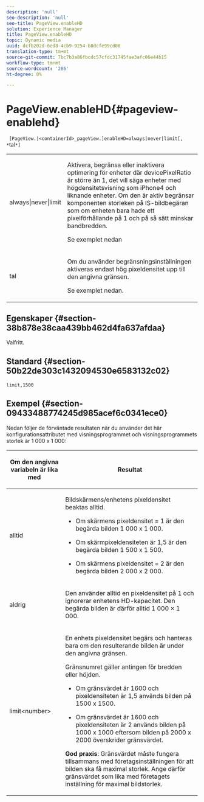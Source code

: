 ```yaml
---
description: 'null'
seo-description: 'null'
seo-title: PageView.enableHD
solution: Experience Manager
title: PageView.enableHD
topic: Dynamic media
uuid: dcfb202d-6ed8-4cb9-9254-b8dcfe99cd00
translation-type: tm+mt
source-git-commit: 7bc7b3a86fbcdc57cfdc31745fae3afc06e44b15
workflow-type: tm+mt
source-wordcount: '286'
ht-degree: 0%

---
```



# PageView.enableHD{#pageview-enablehd}

` [PageView.|<containerId>_pageView.]enableHD=always|never|limit[, *`tal`*]`

<table id="table_0BEA0B5FFDF64E5594B534B2A87A6D88"> 
 <tbody> 
  <tr> 
   <td colname="col1"> <p> <span class="codeph"> always|never|limit</span> </p> </td> 
   <td colname="col2"> <p> Aktivera, begränsa eller inaktivera optimering för enheter där <span class="codeph"> devicePixelRatio</span> är större än <span class="codeph"> 1</span>, det vill säga enheter med högdensitetsvisning som iPhone4 och liknande enheter. Om den är aktiv begränsar komponenten storleken på IS-bildbegäran som om enheten bara hade ett pixelförhållande på <span class="codeph"> 1</span> och på så sätt minskar bandbredden. </p> <p>Se exemplet nedan </p> </td> 
  </tr> 
  <tr> 
   <td colname="col1"> <p> <span class="codeph"><span class="varname"> tal</span></span> </p> </td> 
   <td colname="col2"> <p> Om du använder begränsningsinställningen aktiveras endast hög pixeldensitet upp till den angivna gränsen. </p> <p>Se exemplet nedan. </p> </td> 
  </tr> 
 </tbody> 
</table>

## Egenskaper {#section-38b878e38caa439bb462d4fa637afdaa}

Valfritt.

## Standard {#section-50b22de303c1432094530e6583132c02}

`limit,1500`

## Exempel {#section-09433488774245d985acef6c0341ece0}

Nedan följer de förväntade resultaten när du använder det här konfigurationsattributet med visningsprogrammet och visningsprogrammets storlek är 1 000 x 1 000:

<table id="table_F97FEDA0EE1B4EF6AC9FF9060548ACA4"> 
 <thead> 
  <tr> 
   <th colname="col1" class="entry"> <p>Om den angivna variabeln är lika med </p> </th> 
   <th colname="col2" class="entry"> <p>Resultat </p> </th> 
  </tr>
 </thead>
 <tbody> 
  <tr> 
   <td colname="col1"> <p><span class="codeph"> alltid</span> </p> </td> 
   <td colname="col2"> <p>Bildskärmens/enhetens pixeldensitet beaktas alltid. </p> <p> 
     <ul id="ul_D8F31FDFCDB74B75A3B1BFBEE33AF2E2"> 
      <li id="li_8A1C6DCCE10545349C73029729211BB2"> <p>Om skärmens pixeldensitet = 1 är den begärda bilden 1 000 x 1 000. </p> </li> 
      <li id="li_884156A34AC64B4E9B3ACC4C25EB710F"> <p>Om skärmpixeldensiteten är 1,5 är den begärda bilden 1 500 x 1 500. </p> </li> 
      <li id="li_7EC699284A7F4E679E512C3DA8B5454F"> <p>Om skärmens pixeldensitet = 2 är den begärda bilden 2 000 x 2 000. </p> </li> 
     </ul> </p> </td> 
  </tr> 
  <tr> 
   <td colname="col1"> <p><span class="codeph"> aldrig</span> </p> </td> 
   <td colname="col2"> <p>Den använder alltid en pixeldensitet på 1 och ignorerar enhetens HD-kapacitet. Den begärda bilden är därför alltid 1 000 × 1 000. </p> </td> 
  </tr> 
  <tr> 
   <td colname="col1"> <p><span class="codeph"> limit&lt;number&gt;</span> </p> </td> 
   <td colname="col2"> <p>En enhets pixeldensitet begärs och hanteras bara om den resulterande bilden är under den angivna gränsen. </p> <p>Gränsnumret gäller antingen för bredden eller höjden. </p> <p> 
     <ul id="ul_CEC06B2280164951BA1A0ADED99E8050"> 
      <li id="li_CA7A0980ACC54690A4F212DF53E2DC8A"> <p>Om gränsvärdet är 1600 och pixeldensiteten är 1,5 används bilden på 1500 x 1500. </p> </li> 
      <li id="li_A4AAD7FBFA0347B082789511CA6768A5"> <p>Om gränsvärdet är 1600 och pixeldensiteten är 2 används bilden på 1000 x 1000 eftersom bilden på 2000 x 2000 överskrider gränsvärdet. </p> </li> 
     </ul> </p> <p><b>God praxis</b>: Gränsvärdet måste fungera tillsammans med företagsinställningen för att bilden ska få maximal storlek. Ange därför gränsvärdet som lika med företagets inställning för maximal bildstorlek. </p> </td> 
  </tr> 
 </tbody> 
</table>

